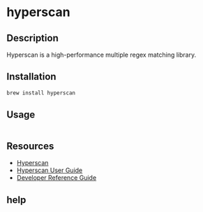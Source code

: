 # hyperscan

## Description

Hyperscan is a high-performance multiple regex matching library.

## Installation

```bash
brew install hyperscan
```

## Usage

```bash
```

## Resources

- [Hyperscan](https://www.hyperscan.io/)
- [Hyperscan User Guide](https://www.hyperscan.io/docs)
- [Developer Reference Guide](http://intel.github.io/hyperscan/dev-reference/)

## help

```bash
```
